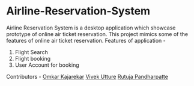 # Airline-Reservation-System
Airline Reservation System is a desktop application which showcase prototype of online air ticket reservation. This project mimics some of the features of online air ticket reservation.
Features of application - 
1. Flight Search
2. Flight booking
3. User Account for booking

Contributors - 
[Omkar Kajarekar](https://github.com/omkarkajarekar)
[Vivek Utture](https://github.com/vivekutture)
[Rutuja Pandharpatte](https://github.com/RutujaPandharpatte)
